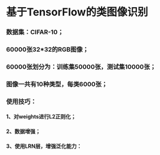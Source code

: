 基于TensorFlow的类图像识别
==================
### 数据集：CIFAR-10；<br>
### 60000张32*32的RGB图像；<br>
### 60000张划分为：训练集50000张，测试集10000张；<br>
### 图像一共有10种类型，每类6000张；<br>
### 使用技巧：<br>
#### 1、对weights进行L2正则化；<br>
#### 2、数据增强；<br>
#### 3、使用LRN层，增强泛化能力：<br>
